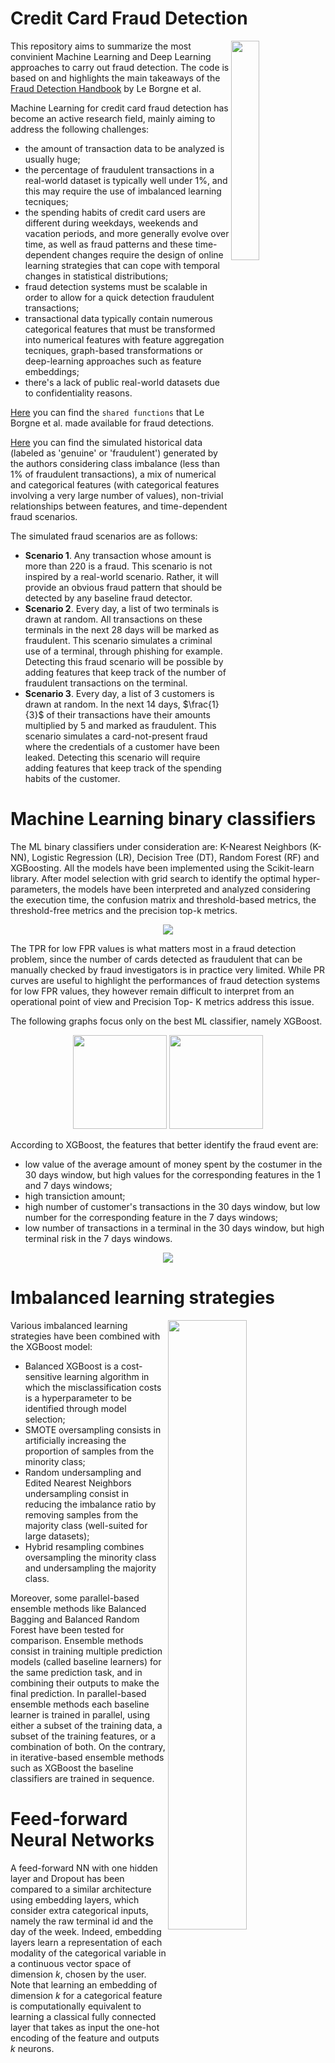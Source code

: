# Credit Card Fraud Detection

<img align="right" width="30%" src="https://prop.idcheck.tech/assets/img/fraud-detection.png">

This repository aims to summarize the most convinient Machine Learning and Deep Learning approaches to carry out fraud detection. The code is based on and highlights the main takeaways of the [Fraud Detection Handbook](https://fraud-detection-handbook.github.io/fraud-detection-handbook/Foreword.html) by Le Borgne et al.

Machine Learning for credit card fraud detection has become an active research field, mainly aiming to address the following challenges:
* the amount of transaction data to be analyzed is usually huge;
* the percentage of fraudulent transactions in a real-world dataset is typically well under 1%, and this may require the use of imbalanced learning tecniques;
* the spending habits of credit card users are different during weekdays, weekends and vacation periods, and more generally evolve over time, as well as fraud patterns and these time-dependent changes require the design of online learning strategies that can cope with temporal changes in statistical distributions;
* fraud detection systems must be scalable in order to allow for a quick detection fraudulent transactions;
* transactional data typically contain numerous categorical features that must be transformed into numerical features with feature aggregation tecniques, graph-based transformations or deep-learning approaches such as feature embeddings;
* there's a lack of public real-world datasets due to confidentiality reasons.

[Here](https://raw.githubusercontent.com/Fraud-Detection-Handbook/fraud-detection-handbook/main/Chapter_References/shared_functions.py
) you can find the `shared functions` that Le Borgne et al. made available for fraud detections.

[Here](https://github.com/Fraud-Detection-Handbook/simulated-data-raw) you can find the simulated historical data (labeled as 'genuine' or 'fraudulent') generated by the authors considering class imbalance (less than 1% of fraudulent transactions), a mix of numerical and categorical features (with categorical features involving a very large number of values), non-trivial relationships between features, and time-dependent fraud scenarios.

The simulated fraud scenarios are as follows:
* **Scenario 1**. Any transaction whose amount is more than $220$ is a fraud. This scenario is not inspired by a real-world scenario. Rather, it will provide an obvious fraud pattern that should be detected by any baseline fraud detector. 
* **Scenario 2**. Every day, a list of two terminals is drawn at random. All transactions on these terminals in the next 28 days will be marked as fraudulent. This scenario simulates a criminal use of a terminal, through phishing for example. Detecting this fraud scenario will be possible by adding features that keep track of the number of fraudulent transactions on the terminal. 
* **Scenario 3**. Every day, a list of 3 customers is drawn at random. In the next 14 days, $\frac{1}{3}$ of their transactions have their amounts multiplied by $5$ and marked as fraudulent. This scenario simulates a card-not-present fraud where the credentials of a customer have been leaked. Detecting this scenario will require adding features that keep track of the spending habits of the customer.

# Machine Learning binary classifiers

The ML binary classifiers under consideration are: K-Nearest Neighbors (K-NN), Logistic Regression (LR), Decision Tree (DT), Random Forest (RF) and XGBoosting. All the models have been implemented using the Scikit-learn library.
After model selection with grid search to identify the optimal hyper-parameters, the models have been interpreted and analyzed considering the execution time, the confusion matrix and threshold-based metrics, the threshold-free metrics and the precision top-k metrics.

<p align="center">
  <img src="https://github.com/silviapoletti/fraud-detection/blob/4034de90bfa26512aa0e57ef44951d3ac717eed0/visualizations/ML_comparison.png">
</p>

The TPR for low FPR values is what matters most in a fraud detection problem, since the number of cards detected as fraudulent that can be manually checked by fraud investigators is in practice very limited. While PR curves are useful to highlight the performances of fraud detection systems for low FPR values, they however remain difficult to interpret from an operational point of view and Precision Top- K metrics address this issue.

The following graphs focus only on the best ML classifier, namely XGBoost.

<p align="center">
  <img src="https://github.com/silviapoletti/fraud-detection/blob/3743935d9933267ee764808e749942d61a37254c/visualizations/topk_random.png" height=150>
  <img src="https://github.com/silviapoletti/fraud-detection/blob/7a6e48f7ba70bdb81276c7284f2e1c7a077d4e28/visualizations/topk_xgboost.png" height=150>
</p>

According to XGBoost, the features that better identify the fraud event are:
* low value of the average amount of money spent by the costumer in the 30 days window, but high values for the corresponding features in the 1 and 7 days windows;
* high transiction amount;
* high number of customer's transactions in the 30 days window, but low number for the corresponding feature in the 7 days windows;
* low number of transactions in a terminal in the 30 days window, but high terminal risk in the 7 days windows.

<p align="center">
  <img src="https://github.com/silviapoletti/fraud-detection/blob/3ff7d7657366f7e74883797b6b5b50c8025ff3cb/visualizations/feat_importance_xgboost.png">
</p>

#  Imbalanced learning strategies

<img align="right" width="50%" src="https://github.com/silviapoletti/fraud-detection/blob/7de14175a7f4dcb891903fe5c29fc282f100011d/visualizations/imbalanced_learning.png">

Various imbalanced learning strategies have been combined with the XGBoost model:
* Balanced XGBoost is a cost-sensitive learning algorithm in which the misclassification costs is a hyperparameter to be identified through model selection;
* SMOTE oversampling consists in artificially increasing the proportion of samples from the minority class;
* Random undersampling and Edited Nearest Neighbors undersampling consist in reducing the imbalance ratio by removing samples from the majority class (well-suited for large datasets);
* Hybrid resampling combines oversampling the minority class and undersampling the majority class.

Moreover, some parallel-based ensemble methods like Balanced Bagging and Balanced Random Forest have been tested for comparison.
<img align="right" width="50%" src="https://github.com/silviapoletti/fraud-detection/blob/7e395e617991b1f431f4dfb4984438e7d4caeffb/visualizations/imbalanced_learning_parallel_ensemble.png">
Ensemble methods consist in training multiple prediction models (called baseline learners) for the same prediction task, and in combining their outputs to make the final prediction. In parallel-based ensemble methods each baseline learner is trained in parallel, using either a subset of the training data, a subset of the training features, or a combination of both. On the contrary, in iterative-based ensemble methods such as XGBoost the baseline classifiers are trained in sequence.

# Feed-forward Neural Networks

A feed-forward NN with one hidden layer and Dropout has been compared to a similar architecture using embedding layers, which consider extra categorical inputs, namely the raw terminal id and the day of the week. Indeed, embedding layers learn a representation of each modality of the categorical variable in a continuous vector space of dimension $k$, chosen by the user. Note that learning an embedding of dimension $k$ for a categorical feature is computationally equivalent to learning a classical fully connected layer that takes as input the one-hot encoding of the feature and outputs $k$ neurons.

<p align="center">
  <img src="https://github.com/silviapoletti/fraud-detection/blob/e45d68547de6c0c2663ad9b0883d7e33b4d46894/visualizations/balanced_bagging.png" width="80%">
  <img src="https://github.com/silviapoletti/fraud-detection/blob/e45d68547de6c0c2663ad9b0883d7e33b4d46894/visualizations/balanced_rf.png" width="80%">
</p>

# Autoencoders

# Sequential models


